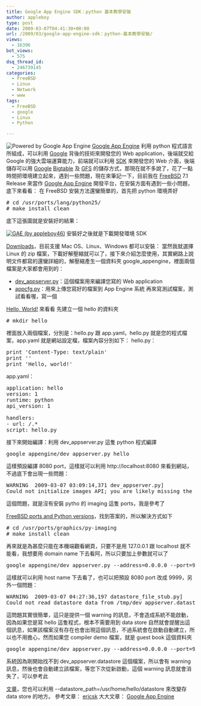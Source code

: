 ```yaml
---
title: Google App Engine SDK：python 基本教學安裝
author: appleboy
type: post
date: 2009-03-07T04:41:30+00:00
url: /2009/03/google-app-engine-sdk：python-基本教學安裝/
views:
  - 16396
bot_views:
  - 575
dsq_thread_id:
  - 246739145
categories:
  - FreeBSD
  - Linux
  - Network
  - www
tags:
  - FreeBSD
  - google
  - Linux
  - Python

---
```

<img src="https://i0.wp.com/code.google.com/appengine/images/appengine-silver-120x30.gif?resize=120%2C30" alt="Powered by Google App Engine" data-recalc-dims="1" /> [Google App Engine][1] 利用 python 程式語言所組成，可以利用 [Google][2] 背後的技術來開發您的 Web application，後端就交給 Google 的強大雲端運算能力，前端就可以利用 [SDK][3] 來開發您的 Web 介面，後端儲存可以用 [Google][2] <a href="http://labs.google.com/papers/bigtable.html" target="_blank">Bigtable</a> 及 <a href="http://labs.google.com/papers/gfs.html" target="_blank">GFS</a> 的儲存方式，那現在就不多說了，花了一點時間把環境建立起來，遇到一些問題，現在來筆記一下，目前我在 [FreeBSD][4] 7.1 Release 來當作 [Google App Engine][1] 開發平台，在安裝方面有遇到一些小問題，底下來看看： 在 FreeBSD 安裝方法還蠻簡單的，首先把 python 環境弄好 

<pre class="brush: bash; title: ; notranslate" title=""># cd /usr/ports/lang/python25/
# make install clean</pre> 底下這張圖就是安裝好的結果： 

[<img title="GAE (by appleboy46)" src="https://i2.wp.com/farm4.static.flickr.com/3556/3333900131_dd95bd7d35.jpg?resize=500%2C151&#038;ssl=1" alt="GAE (by appleboy46)" data-recalc-dims="1" />][5] <!--more--> 安裝好之後就是下載開發環境 SDK 

[Downloads][3]，目前支援 Mac OS、Linux、Windows 都可以安裝： 當然我就選擇 Linux 的 zip 檔案，下載好解壓縮就可以了，接下來介紹怎麼使用，其實網路上說明文件都寫的還蠻詳細的，解壓縮產生一個資料夾 google_appengine，裡面兩個檔案是大家都會用到的： 

  * [dev_appserver.py][6]：這個檔案用來編譯您寫的 Web application
  * [appcfg.py][7]：用來上傳您寫好的檔案到 App Engine 系統 再來寫測試檔案，測試看看喔，寫一個 

[Hello, World!][8] 來看看 先建立一個 hello 的資料夾 

<pre class="brush: bash; title: ; notranslate" title=""># mkdir hello</pre> 裡面放入兩個檔案，分別是：hello.py 跟 app.yaml，hello.py 就是您的程式檔案，app.yaml 就是網站設定檔，檔案內容分別如下： hello.py： 

<pre class="brush: python; title: ; notranslate" title="">print 'Content-Type: text/plain'
print ''
print 'Hello, world!'</pre> app.yaml： 

<pre class="brush: bash; title: ; notranslate" title="">application: hello
version: 1
runtime: python
api_version: 1

handlers:
- url: /.*
script: hello.py</pre> 接下來開始編譯：利用 dev_appserver.py 這隻 python 程式編譯 

<pre class="brush: bash; title: ; notranslate" title="">google_appengine/dev_appserver.py hello</pre> 這樣預設編譯 8080 port，這樣就可以利用 http://localhost:8080 來看到網站，不過底下會出現一些問題： 

<pre class="brush: bash; title: ; notranslate" title="">WARNING  2009-03-07 03:09:14,371 dev_appserver.py] 
Could not initialize images API; you are likely missing the Python "PIL" module. ImportError: No module named _imaging</pre> 這個問題，就是沒有安裝 pytho 的 imaging 這隻 ports，我是參考了 

[FreeBSD ports and Python versions][9]，找到答案的，所以解決方式如下 

<pre class="brush: bash; title: ; notranslate" title=""># cd /usr/ports/graphics/py-imaging
# make install clean</pre> 再來就是為甚麼只能在本機端觀看網頁，只要不是用 127.0.0.1 跟 localhost 就不能看，我想要用 domain name 下去看阿，所以只要加上參數就可以了 

<pre class="brush: bash; title: ; notranslate" title="">google_appengine/dev_appserver.py --address=0.0.0.0 --port=9999 hello</pre> 這樣就可以利用 host name 下去看了，也可以把預設 8080 port 改成 9999，另外一個問題： 

<pre class="brush: bash; title: ; notranslate" title="">WARNING  2009-03-07 04:27:36,197 datastore_file_stub.py] 
Could not read datastore data from /tmp/dev_appserver.datastore</pre> 這問題其實很簡單，這只是提供一個 warning 的訊息，不會造成系統不能啟動，因為如果您是寫 hello 這隻程式，根本不需要用到 data store 自然就會提醒出這個訊息，如果該檔案沒有存在也會出現這個訊息，不過系統會在啟動自動建立，所以也不用擔心，然而如果您 compiler demo 檔案，就是 guest book 這個資料夾 

<pre class="brush: bash; title: ; notranslate" title="">google_appengine/dev_appserver.py --address=0.0.0.0 --port=9999 google_appengine/demos/guestbook</pre> 系統因為剛開始找不到 dev_appserver.datastore 這個檔案，所以會有 warning 訊息，然後也會自動建立該檔案，等您下次從新啟動，這個 warning 訊息就會消失了，可以參考此 

[文章][10]，您也可以利用 --datastore_path=/usr/home/hello/datastore 來改變存 data store 的地方。 參考文章： [ericsk][11] 大大文章： [Google App Engine][12]

 [1]: http://code.google.com/appengine/
 [2]: http://www.google.com.tw/
 [3]: http://code.google.com/appengine/downloads.html
 [4]: http://www.tw.freebsd.org/
 [5]: https://www.flickr.com/photos/appleboy/3333900131/ "GAE (by appleboy46)"
 [6]: http://code.google.com/appengine/docs/python/tools/devserver.html
 [7]: http://code.google.com/appengine/docs/python/tools/uploadinganapp.html
 [8]: http://code.google.com/appengine/docs/python/gettingstarted/helloworld.html
 [9]: http://blog.e-shell.org/35
 [10]: http://markmail.org/message/7woseyiwv5vlbkty#query:Could%20not%20read%20data%20store%20data+page:1+mid:7woseyiwv5vlbkty+state:results
 [11]: http://blog.ericsk.org/
 [12]: http://blog.ericsk.org/archives/884 "Google App Engine"